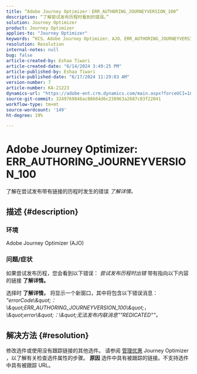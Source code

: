 ```yaml
---
title: “Adobe Journey Optimizer：ERR_AUTHORING_JOURNEYVERSION_100”
description: “了解尝试发布历程时看到的错误。”
solution: Journey Optimizer
product: Journey Optimizer
applies-to: "Journey Optimizer"
keywords: “KCS、Adobe Journey Optimizer、AJO、ERR_AUTHORING_JOURNEYVERSION_100、发布历程”
resolution: Resolution
internal-notes: null
bug: false
article-created-by: Eshaa Tiwari
article-created-date: "6/14/2024 3:49:25 PM"
article-published-by: Eshaa Tiwari
article-published-date: "6/17/2024 11:29:03 AM"
version-number: 7
article-number: KA-21223
dynamics-url: "https://adobe-ent.crm.dynamics.com/main.aspx?forceUCI=1&pagetype=entityrecord&etn=knowledgearticle&id=372117a9-652a-ef11-840a-6045bd029b18"
source-git-commit: 3249769846ac88664d6c238963a2687c83f22041
workflow-type: tm+mt
source-wordcount: '149'
ht-degree: 19%

---
```


# Adobe Journey Optimizer: ERR_AUTHORING_JOURNEYVERSION_100


了解在尝试发布带有链接的历程时发生的错误 *了解详情。*

## 描述 {#description}


### <b>环境</b>

Adobe Journey Optimizer (AJO)

### <b>问题/症状</b>

如果尝试发布历程，您会看到以下错误： *尝试发布历程时出错* 带有指向以下内容的链接 <b>了解详情。</b>

选择时 <b>了解详情，</b> 将显示一个新窗口，其中将包含以下错误消息：
*&quot;errorCode\\\&quot;：\\\&quot;ERR_AUTHORING_JOURNEYVERSION_100\\\&quot;，\\\&quot;error\\\&quot;：\\\&quot;无法发布内联消息&quot;&quot;REDICATED&quot;&quot;。*

## 解决方法 {#resolution}


修改选件或使用没有跟踪链接的其他选件。 请参阅 [管理优惠](https://experienceleague.adobe.com/docs/journey-optimizer/using/offer-decisioning/managing-offers-in-the-offer-library/configure-offers/creating-personalized-offers.html?lang=en#offer-list) Journey Optimizer ，以了解有关检查选件属性的步骤。
<b>原因</b>
选件中具有被跟踪的链接。不支持选件中具有被跟踪 URL。
